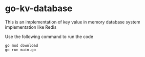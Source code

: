 # go-kv-database

This is an implementation of key value in memory database system implementation like Redis


Use the following command to run the code
```
go mod download
go run main.go
```